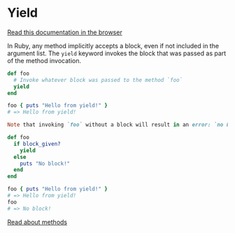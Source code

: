 # Yield

[Read this documentation in the browser](https://github.com/Shopify/ruby-lsp/blob/main/static_docs/descriptions/yield.md)

In Ruby, any method implicitly accepts a block, even if not included in the argument list. The `yield` keyword invokes the block that was passed as part of the method invocation.

```ruby
def foo
  # Invoke whatever block was passed to the method `foo`
  yield
end

foo { puts "Hello from yield!" }
# => Hello from yield!

Note that invoking `foo` without a block will result in an error: `no block given (yield) (LocalJumpError)`. To use the `yield` keyword conditionally, you can check if a block was given using the `block_given?` method, which returns `true` or `false`.

def foo
  if block_given?
    yield
  else
    puts "No block!"
  end
end

foo { puts "Hello from yield!" }
# => Hello from yield!
foo
# => No block!
```

[Read about methods](static_docs/def.md)

